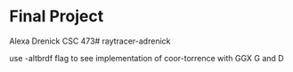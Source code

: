 
Final Project
=====

Alexa Drenick
CSC 473# raytracer-adrenick

use -altbrdf flag to see implementation of coor-torrence with GGX G and D

